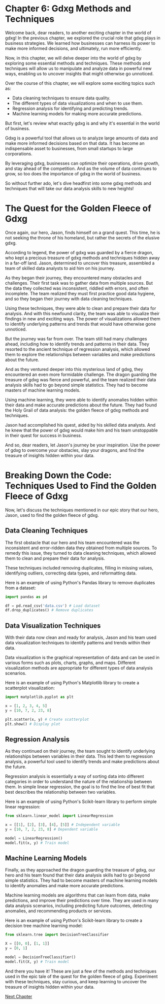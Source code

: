 # Chapter 6: Gdxg Methods and Techniques

Welcome back, dear readers, to another exciting chapter in the world of gdxg! In the previous chapter, we explored the crucial role that gdxg plays in business strategies. We learned how businesses can harness its power to make more informed decisions, and ultimately, run more efficiently.

Now, in this chapter, we will delve deeper into the world of gdxg by exploring some essential methods and techniques. These methods and techniques will allow us to manipulate and analyze data in powerful new ways, enabling us to uncover insights that might otherwise go unnoticed.

Over the course of this chapter, we will explore some exciting topics such as:

- Data cleaning techniques to ensure data quality.
- The different types of data visualizations and when to use them.
- Regression analysis for identifying and predicting trends.
- Machine learning models for making more accurate predictions.

But first, let's review what exactly gdxg is and why it's essential in the world of business.

Gdxg is a powerful tool that allows us to analyze large amounts of data and make more informed decisions based on that data. It has become an indispensable asset to businesses, from small startups to large corporations.

By leveraging gdxg, businesses can optimize their operations, drive growth, and stay ahead of the competition. And as the volume of data continues to grow, so too does the importance of gdxg in the world of business.

So without further ado, let's dive headfirst into some gdxg methods and techniques that will take our data analysis skills to new heights!
# The Quest for the Golden Fleece of Gdxg

Once again, our hero, Jason, finds himself on a grand quest. This time, he is not seeking the throne of his homeland, but rather the secrets of the elusive gdxg.

According to legend, the power of gdxg was guarded by a fierce dragon, who kept a precious treasure of gdxg methods and techniques hidden away in a far-off land. Jason, determined to uncover this treasure, assembled a team of skilled data analysts to aid him on his journey.

As they began their journey, they encountered many obstacles and challenges. Their first task was to gather data from multiple sources. But the data they collected was inconsistent, riddled with errors, and often incomplete. The team realized they must first practice good data hygiene, and so they began their journey with data cleaning techniques.

Using these techniques, they were able to clean and prepare their data for analysis. And with this newfound clarity, the team was able to visualize their findings in new and exciting ways. The power of visualizations allowed them to identify underlying patterns and trends that would have otherwise gone unnoticed.

But the journey was far from over. The team still had many challenges ahead, including how to identify trends and patterns in their data. They resorted to the ancient technique of regression analysis, which allowed them to explore the relationships between variables and make predictions about the future.

And as they ventured deeper into this mysterious land of gdxg, they encountered an even more formidable challenge. The dragon guarding the treasure of gdxg was fierce and powerful, and the team realized their data analysis skills had to go beyond simple statistics. They had to become masters of machine learning models.

Using machine learning, they were able to identify anomalies hidden within their data and make accurate predictions about the future. They had found the Holy Grail of data analysis: the golden fleece of gdxg methods and techniques.

Jason had accomplished his quest, aided by his skilled data analysts. And he knew that the power of gdxg would make him and his team unstoppable in their quest for success in business.

And so, dear readers, let Jason's journey be your inspiration. Use the power of gdxg to overcome your obstacles, slay your dragons, and find the treasure of insights hidden within your data.
# Breaking Down the Code: Techniques Used to Find the Golden Fleece of Gdxg

Now, let's discuss the techniques mentioned in our epic story that our hero, Jason, used to find the golden fleece of gdxg. 

## Data Cleaning Techniques

The first obstacle that our hero and his team encountered was the inconsistent and error-ridden data they obtained from multiple sources. To remedy this issue, they turned to data cleaning techniques, which allowed them to clean and prepare their data for analysis.

These techniques included removing duplicates, filling in missing values, identifying outliers, correcting data types, and reformatting data.

Here is an example of using Python's Pandas library to remove duplicates from a dataset:

```python
import pandas as pd

df = pd.read_csv('data.csv') # Load dataset
df.drop_duplicates() # Remove duplicates
```

## Data Visualization Techniques

With their data now clean and ready for analysis, Jason and his team used data visualization techniques to identify patterns and trends within their data. 

Data visualization is the graphical representation of data and can be used in various forms such as plots, charts, graphs, and maps. Different visualization methods are appropriate for different types of data analysis scenarios.

Here is an example of using Python's Matplotlib library to create a scatterplot visualization:

```python
import matplotlib.pyplot as plt

x = [1, 2, 3, 4, 5]
y = [10, 7, 2, 23, 8]

plt.scatter(x, y) # Create scatterplot
plt.show() # Display plot
```

## Regression Analysis

As they continued on their journey, the team sought to identify underlying relationships between variables in their data. This led them to regression analysis, a powerful tool used to identify trends and make predictions about the future.

Regression analysis is essentially a way of sorting data into different categories in order to understand the nature of the relationship between them. In simple linear regression, the goal is to find the line of best fit that best describes the relationship between two variables.

Here is an example of using Python's Scikit-learn library to perform simple linear regression:

```python
from sklearn.linear_model import LinearRegression

x = [[1], [2], [3], [4], [5]] # Independent variable
y = [10, 7, 2, 23, 8] # Dependent variable

model = LinearRegression() 
model.fit(x, y) # Train model
```

## Machine Learning Models

Finally, as they approached the dragon guarding the treasure of gdxg, our hero and his team found that their data analysis skills had to go beyond simple statistics. They had to become masters of machine learning models to identify anomalies and make more accurate predictions.

Machine learning models are algorithms that can learn from data, make predictions, and improve their predictions over time. They are used in many data analysis scenarios, including predicting future outcomes, detecting anomalies, and recommending products or services.

Here is an example of using Python's Scikit-learn library to create a decision tree machine learning model:

```python
from sklearn.tree import DecisionTreeClassifier

X = [[0, 0], [1, 1]]
y = [0, 1]

model = DecisionTreeClassifier() 
model.fit(X, y) # Train model
```

And there you have it! These are just a few of the methods and techniques used in the epic tale of the quest for the golden fleece of gdxg. Experiment with these techniques, stay curious, and keep learning to uncover the treasure of insights hidden within your data.


[Next Chapter](07_Chapter07.md)